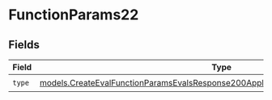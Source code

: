 # FunctionParams22


## Fields

| Field                                                                                                                                                                        | Type                                                                                                                                                                         | Required                                                                                                                                                                     | Description                                                                                                                                                                  |
| ---------------------------------------------------------------------------------------------------------------------------------------------------------------------------- | ---------------------------------------------------------------------------------------------------------------------------------------------------------------------------- | ---------------------------------------------------------------------------------------------------------------------------------------------------------------------------- | ---------------------------------------------------------------------------------------------------------------------------------------------------------------------------- |
| `type`                                                                                                                                                                       | [models.CreateEvalFunctionParamsEvalsResponse200ApplicationJSONResponseBody522Type](../models/createevalfunctionparamsevalsresponse200applicationjsonresponsebody522type.md) | :heavy_check_mark:                                                                                                                                                           | N/A                                                                                                                                                                          |